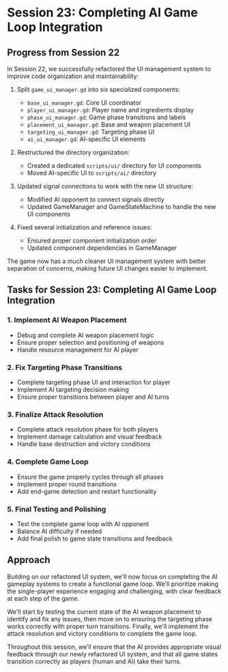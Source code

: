 # Session 23: Completing AI Game Loop Integration

## Progress from Session 22
In Session 22, we successfully refactored the UI management system to improve code organization and maintainability:

1. Split `game_ui_manager.gd` into six specialized components:
   - `base_ui_manager.gd`: Core UI coordinator
   - `player_ui_manager.gd`: Player name and ingredients display
   - `phase_ui_manager.gd`: Game phase transitions and labels
   - `placement_ui_manager.gd`: Base and weapon placement UI
   - `targeting_ui_manager.gd`: Targeting phase UI
   - `ai_ui_manager.gd`: AI-specific UI elements

2. Restructured the directory organization:
   - Created a dedicated `scripts/ui/` directory for UI components
   - Moved AI-specific UI to `scripts/ai/` directory

3. Updated signal connections to work with the new UI structure:
   - Modified AI opponent to connect signals directly
   - Updated GameManager and GameStateMachine to handle the new UI components

4. Fixed several initialization and reference issues:
   - Ensured proper component initialization order
   - Updated component dependencies in GameManager

The game now has a much cleaner UI management system with better separation of concerns, making future UI changes easier to implement.

## Tasks for Session 23: Completing AI Game Loop Integration

### 1. Implement AI Weapon Placement
- Debug and complete AI weapon placement logic
- Ensure proper selection and positioning of weapons
- Handle resource management for AI player

### 2. Fix Targeting Phase Transitions
- Complete targeting phase UI and interaction for player
- Implement AI targeting decision making
- Ensure proper transitions between player and AI turns

### 3. Finalize Attack Resolution
- Complete attack resolution phase for both players
- Implement damage calculation and visual feedback
- Handle base destruction and victory conditions

### 4. Complete Game Loop
- Ensure the game properly cycles through all phases
- Implement proper round transitions
- Add end-game detection and restart functionality

### 5. Final Testing and Polishing
- Test the complete game loop with AI opponent
- Balance AI difficulty if needed
- Add final polish to game state transitions and feedback

## Approach
Building on our refactored UI system, we'll now focus on completing the AI gameplay systems to create a functional game loop. We'll prioritize making the single-player experience engaging and challenging, with clear feedback at each step of the game.

We'll start by testing the current state of the AI weapon placement to identify and fix any issues, then move on to ensuring the targeting phase works correctly with proper turn transitions. Finally, we'll implement the attack resolution and victory conditions to complete the game loop.

Throughout this session, we'll ensure that the AI provides appropriate visual feedback through our newly refactored UI system, and that all game states transition correctly as players (human and AI) take their turns.